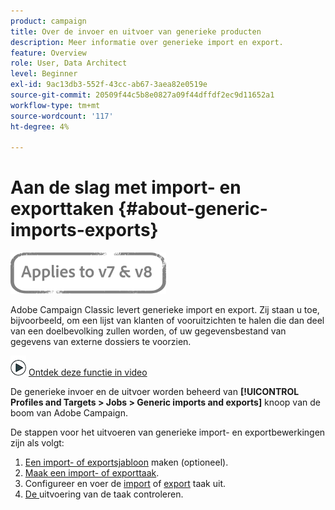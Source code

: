 ```yaml
---
product: campaign
title: Over de invoer en uitvoer van generieke producten
description: Meer informatie over generieke import en export.
feature: Overview
role: User, Data Architect
level: Beginner
exl-id: 9ac13db3-552f-43cc-ab67-3aea82e0519e
source-git-commit: 20509f44c5b8e0827a09f44dffdf2ec9d11652a1
workflow-type: tm+mt
source-wordcount: '117'
ht-degree: 4%

---
```


# Aan de slag met import- en exporttaken {#about-generic-imports-exports}

![](../../assets/common.svg)

Adobe Campaign Classic levert generieke import en export. Zij staan u toe, bijvoorbeeld, om een lijst van klanten of vooruitzichten te halen die dan deel van een doelbevolking zullen worden, of uw gegevensbestand van gegevens van externe dossiers te voorzien.

![](assets/do-not-localize/how-to-video.png) [Ontdek deze functie in video](../../platform/using/exporting-and-importing-profiles.md#import-profiles-video)

De generieke invoer en de uitvoer worden beheerd van **[!UICONTROL Profiles and Targets > Jobs > Generic imports and exports]** knoop van de boom van Adobe Campaign.

De stappen voor het uitvoeren van generieke import- en exportbewerkingen zijn als volgt:

1. [Een import- of exportsjabloon](../../platform/using/creating-import-export-templates.md)  maken (optioneel).
1. [Maak een import- of exporttaak](../../platform/using/creating-import-export-jobs.md).
1. Configureer en voer de [import](../../platform/using/executing-import-jobs.md) of [export](../../platform/using/executing-export-jobs.md) taak uit.
1. [De ](../../platform/using/monitoring-jobs-execution.md) uitvoering van de taak controleren.
